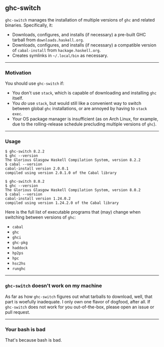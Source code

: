 ## ghc-switch

`ghc-switch` manages the installation of multiple versions of `ghc` and related binaries. Specifically, it:

- Downloads, configures, and installs (if necessary) a pre-built GHC tarball from `downloads.haskell.org`.
- Downloads, configures, and installs (if necessary) a compatible version of `cabal-install` from `hackage.haskell.org`.
- Creates symlinks in `~/.local/bin` as necessary.

---

### Motivation

You should use `ghc-switch` if:
  - You don't use `stack`, which is capable of downloading and installing `ghc` itself.
  - You _do_ use `stack`, but would still like a convenient way to switch between global `ghc` installations, or are annoyed by having to `stack exec`.
  - Your OS package manager is insufficient (as on Arch Linux, for example, due to the rolling-release schedule precluding multiple versions of `ghc`).

---

### Usage

```
$ ghc-switch 8.2.2
$ ghc --version
The Glorious Glasgow Haskell Compilation System, version 8.2.2
$ cabal --version
cabal-install version 2.0.0.1
compiled using version 2.0.1.0 of the Cabal library

$ ghc-switch 8.0.2
$ ghc --version
The Glorious Glasgow Haskell Compilation System, version 8.0.2
$ cabal --version
cabal-install version 1.24.0.2
compiled using version 1.24.2.0 of the Cabal library 
```

Here is the full list of executable programs that (may) change when switching between versions of `ghc`:

- `cabal`
- `ghc`
- `ghci`
- `ghc-pkg`
- `haddock`
- `hp2ps`
- `hpc`
- `hsc2hs`
- `runghc`

---

### `ghc-switch` doesn't work on my machine

As far as how `ghc-switch` figures out what tarballs to download, well, that part is woefully inadequate. I only own one flavor of dogfood, after all. If `ghc-switch` does not work for you out-of-the-box, please open an issue or pull request.

---

### Your bash is bad

That's because bash is bad.
